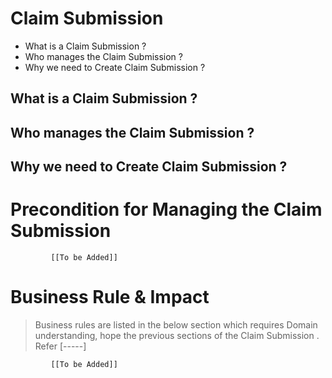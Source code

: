 # Claim Submission

* What is a Claim Submission ?
* Who manages the Claim Submission ?
* Why we need to Create Claim Submission ? 

## What is a Claim Submission ?

## Who manages the Claim Submission ?

## Why we need to Create Claim Submission ?

# Precondition for Managing the Claim Submission 




             [[To be Added]]
 




# Business Rule & Impact 

> Business rules are listed in the below section which requires Domain understanding, hope the previous sections of the Claim Submission . Refer [-----]


             [[To be Added]]
 


